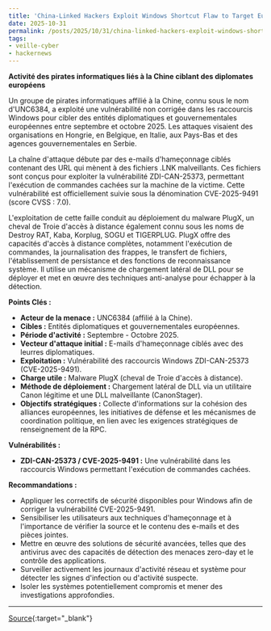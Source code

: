 ```yaml
---
title: 'China-Linked Hackers Exploit Windows Shortcut Flaw to Target European Diplomats'
date: 2025-10-31
permalink: /posts/2025/10/31/china-linked-hackers-exploit-windows-shortcut-flaw-to-target-european-diplomats/
tags:
- veille-cyber
- hackernews
---
```

**Activité des pirates informatiques liés à la Chine ciblant des diplomates européens**

Un groupe de pirates informatiques affilié à la Chine, connu sous le nom d'UNC6384, a exploité une vulnérabilité non corrigée dans les raccourcis Windows pour cibler des entités diplomatiques et gouvernementales européennes entre septembre et octobre 2025. Les attaques visaient des organisations en Hongrie, en Belgique, en Italie, aux Pays-Bas et des agences gouvernementales en Serbie.

La chaîne d'attaque débute par des e-mails d'hameçonnage ciblés contenant des URL qui mènent à des fichiers .LNK malveillants. Ces fichiers sont conçus pour exploiter la vulnérabilité ZDI-CAN-25373, permettant l'exécution de commandes cachées sur la machine de la victime. Cette vulnérabilité est officiellement suivie sous la dénomination CVE-2025-9491 (score CVSS : 7.0).

L'exploitation de cette faille conduit au déploiement du malware PlugX, un cheval de Troie d'accès à distance également connu sous les noms de Destroy RAT, Kaba, Korplug, SOGU et TIGERPLUG. PlugX offre des capacités d'accès à distance complètes, notamment l'exécution de commandes, la journalisation des frappes, le transfert de fichiers, l'établissement de persistance et des fonctions de reconnaissance système. Il utilise un mécanisme de chargement latéral de DLL pour se déployer et met en œuvre des techniques anti-analyse pour échapper à la détection.

**Points Clés :**

*   **Acteur de la menace :** UNC6384 (affilié à la Chine).
*   **Cibles :** Entités diplomatiques et gouvernementales européennes.
*   **Période d'activité :** Septembre - Octobre 2025.
*   **Vecteur d'attaque initial :** E-mails d'hameçonnage ciblés avec des leurres diplomatiques.
*   **Exploitation :** Vulnérabilité des raccourcis Windows ZDI-CAN-25373 (CVE-2025-9491).
*   **Charge utile :** Malware PlugX (cheval de Troie d'accès à distance).
*   **Méthode de déploiement :** Chargement latéral de DLL via un utilitaire Canon légitime et une DLL malveillante (CanonStager).
*   **Objectifs stratégiques :** Collecte d'informations sur la cohésion des alliances européennes, les initiatives de défense et les mécanismes de coordination politique, en lien avec les exigences stratégiques de renseignement de la RPC.

**Vulnérabilités :**

*   **ZDI-CAN-25373 / CVE-2025-9491 :** Une vulnérabilité dans les raccourcis Windows permettant l'exécution de commandes cachées.

**Recommandations :**

*   Appliquer les correctifs de sécurité disponibles pour Windows afin de corriger la vulnérabilité CVE-2025-9491.
*   Sensibiliser les utilisateurs aux techniques d'hameçonnage et à l'importance de vérifier la source et le contenu des e-mails et des pièces jointes.
*   Mettre en œuvre des solutions de sécurité avancées, telles que des antivirus avec des capacités de détection des menaces zero-day et le contrôle des applications.
*   Surveiller activement les journaux d'activité réseau et système pour détecter les signes d'infection ou d'activité suspecte.
*   Isoler les systèmes potentiellement compromis et mener des investigations approfondies.

---
[Source](https://thehackernews.com/2025/10/china-linked-hackers-exploit-windows.html){:target="_blank"}
